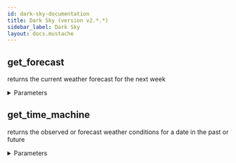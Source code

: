 ```yaml
---
id: dark-sky-documentation
title: Dark Sky (version v2.*.*)
sidebar_label: Dark Sky
layout: docs.mustache
---
```


## get_forecast

returns the current weather forecast for the next week

<details><summary>Parameters</summary>

#### latitude (required)

The latitude of a location (in decimal degrees). Positive is north, negative is south.

**Type:** string

#### longitude (required)

The longitude of a location (in decimal degrees). Positive is east, negative is west.

**Type:** string

#### exclude

Exclude some number of data blocks from the API response. This is useful for reducing latency and saving cache space.

**Type:** array

#### extend

When present, return hour-by-hour data for the next 168 hours, instead of the next 48. When using this option, we strongly recommend enabling HTTP compression.

**Type:** string

**Potential values:** hourly

#### lang

Return summary properties in the desired language.

**Type:** string

#### units

Return weather conditions in the requested units.

**Type:** string

**Potential values:** auto, ca, uk2, us, si

</details>

## get_time_machine

returns the observed or forecast weather conditions for a date in the past or future

<details><summary>Parameters</summary>

#### latitude (required)

The latitude of a location (in decimal degrees). Positive is north, negative is south.

**Type:** string

#### longitude (required)

The longitude of a location (in decimal degrees). Positive is east, negative is west.

**Type:** string

#### time (required)

Either be a UNIX time (that is, seconds since midnight GMT on 1 Jan 1970) or a string formatted as  
[YYYY]-[MM]-[DD]T[HH]:[MM]:[SS][timezone]. timezone should either be omitted (to refer to local time for the location being requested), 
Z (referring to GMT time), or +[HH][MM] or -[HH][MM] for an offset from GMT in hours and minutes. 
The timezone is only used for determining the time of the request; the response will always be relative to the local time zone.


**Type:** string

#### exclude

Exclude some number of data blocks from the API response. This is useful for reducing latency and saving cache space.

**Type:** array

#### lang

Return summary properties in the desired language.

**Type:** string

#### units

Return weather conditions in the requested units.

**Type:** string

**Potential values:** auto, ca, uk2, us, si

</details>

